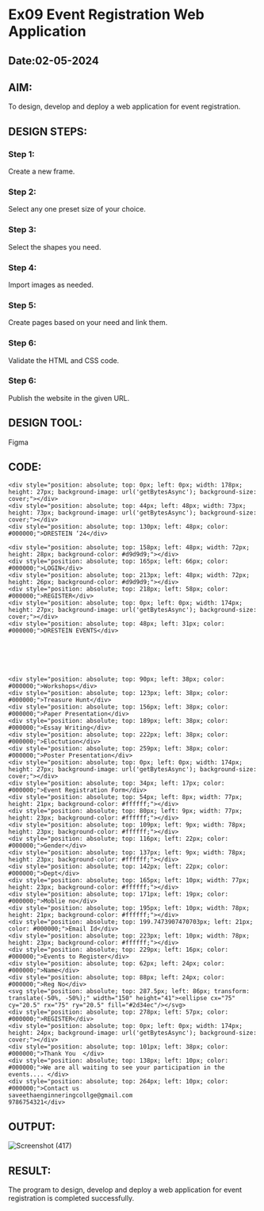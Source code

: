 # Ex09 Event Registration Web Application
## Date:02-05-2024

## AIM:
To design, develop and deploy a web application for event registration.

## DESIGN STEPS:

### Step 1:
Create a new frame.

### Step 2:
Select any one preset size of your choice.

### Step 3:
Select the shapes you need.

### Step 4:
Import images as needed.

### Step 5:
Create pages based on your need and link them.

### Step 6:

Validate the HTML and CSS code.

### Step 6:

Publish the website in the given URL.

## DESIGN TOOL:
Figma

## CODE:
```
<div style="position: absolute; top: 0px; left: 0px; width: 178px; height: 27px; background-image: url('getBytesAsync'); background-size: cover;"></div>
<div style="position: absolute; top: 44px; left: 48px; width: 73px; height: 73px; background-image: url('getBytesAsync'); background-size: cover;"></div>
<div style="position: absolute; top: 130px; left: 48px; color: #000000;">DRESTEIN ‘24</div>

<div style="position: absolute; top: 158px; left: 48px; width: 72px; height: 28px; background-color: #d9d9d9;"></div>
<div style="position: absolute; top: 165px; left: 66px; color: #000000;">LOGIN</div>
<div style="position: absolute; top: 213px; left: 48px; width: 72px; height: 26px; background-color: #d9d9d9;"></div>
<div style="position: absolute; top: 218px; left: 58px; color: #000000;">REGISTER</div>
<div style="position: absolute; top: 0px; left: 0px; width: 174px; height: 27px; background-image: url('getBytesAsync'); background-size: cover;"></div>
<div style="position: absolute; top: 48px; left: 31px; color: #000000;">DRESTEIN EVENTS</div>






<div style="position: absolute; top: 90px; left: 38px; color: #000000;">Workshops</div>
<div style="position: absolute; top: 123px; left: 38px; color: #000000;">Treasure Hunt</div>
<div style="position: absolute; top: 156px; left: 38px; color: #000000;">Paper Presentation</div>
<div style="position: absolute; top: 189px; left: 38px; color: #000000;">Essay Writing</div>
<div style="position: absolute; top: 222px; left: 38px; color: #000000;">Eloctution</div>
<div style="position: absolute; top: 259px; left: 38px; color: #000000;">Poster Presentation</div>
<div style="position: absolute; top: 0px; left: 0px; width: 174px; height: 27px; background-image: url('getBytesAsync'); background-size: cover;"></div>
<div style="position: absolute; top: 34px; left: 17px; color: #000000;">Event Registration Form</div>
<div style="position: absolute; top: 54px; left: 8px; width: 77px; height: 21px; background-color: #ffffff;"></div>
<div style="position: absolute; top: 80px; left: 9px; width: 77px; height: 23px; background-color: #ffffff;"></div>
<div style="position: absolute; top: 109px; left: 9px; width: 78px; height: 23px; background-color: #ffffff;"></div>
<div style="position: absolute; top: 116px; left: 22px; color: #000000;">Gender</div>
<div style="position: absolute; top: 137px; left: 9px; width: 78px; height: 23px; background-color: #ffffff;"></div>
<div style="position: absolute; top: 142px; left: 22px; color: #000000;">Dept</div>
<div style="position: absolute; top: 165px; left: 10px; width: 77px; height: 23px; background-color: #ffffff;"></div>
<div style="position: absolute; top: 171px; left: 19px; color: #000000;">Moblie no</div>
<div style="position: absolute; top: 195px; left: 10px; width: 78px; height: 21px; background-color: #ffffff;"></div>
<div style="position: absolute; top: 199.7473907470703px; left: 21px; color: #000000;">Email Id</div>
<div style="position: absolute; top: 223px; left: 10px; width: 78px; height: 23px; background-color: #ffffff;"></div>
<div style="position: absolute; top: 229px; left: 16px; color: #000000;">Events to Register</div>
<div style="position: absolute; top: 62px; left: 24px; color: #000000;">Name</div>
<div style="position: absolute; top: 88px; left: 24px; color: #000000;">Reg No</div>
<svg style="position: absolute; top: 287.5px; left: 86px; transform: translate(-50%, -50%);" width="150" height="41"><ellipse cx="75" cy="20.5" rx="75" ry="20.5" fill="#2d34ec"/></svg>
<div style="position: absolute; top: 278px; left: 57px; color: #000000;">REGISTER</div>
<div style="position: absolute; top: 0px; left: 0px; width: 174px; height: 24px; background-image: url('getBytesAsync'); background-size: cover;"></div>
<div style="position: absolute; top: 101px; left: 38px; color: #000000;">Thank You  </div>
<div style="position: absolute; top: 138px; left: 10px; color: #000000;">We are all waiting to see your participation in the events.... </div>
<div style="position: absolute; top: 264px; left: 10px; color: #000000;">Contact us
saveethaenginneringcollge@gmail.com
9786754321</div>
```


## OUTPUT:

![Screenshot (417)](https://github.com/KayyuruTharani/Figma/assets/142209319/23135067-5b79-4f5c-9021-e431aa24e201)

## RESULT:
The program to design, develop and deploy a web application for event registration is completed successfully.
